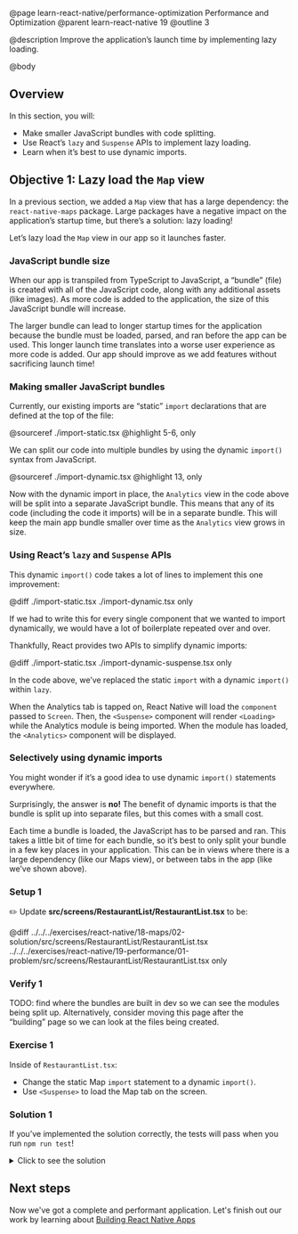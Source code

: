 @page learn-react-native/performance-optimization Performance and Optimization
@parent learn-react-native 19
@outline 3

@description Improve the application’s launch time by implementing lazy loading.

@body

## Overview

In this section, you will:

- Make smaller JavaScript bundles with code splitting.
- Use React’s `lazy` and `Suspense` APIs to implement lazy loading.
- Learn when it’s best to use dynamic imports.

## Objective 1: Lazy load the `Map` view

In a previous section, we added a `Map` view that has a large dependency: the `react-native-maps` package.
Large packages have a negative impact on the application’s startup time, but there’s a solution: lazy loading!

Let’s lazy load the `Map` view in our app so it launches faster.

### JavaScript bundle size

When our app is transpiled from TypeScript to JavaScript, a “bundle” (file) is created with all of the JavaScript code, along with any additional assets (like images).
As more code is added to the application, the size of this JavaScript bundle will increase.

The larger bundle can lead to longer startup times for the application because the bundle must be loaded, parsed, and ran before the app can be used.
This longer launch time translates into a worse user experience as more code is added.
Our app should improve as we add features without sacrificing launch time!

### Making smaller JavaScript bundles

Currently, our existing imports are “static” `import` declarations that are defined at the top of the file:

@sourceref ./import-static.tsx
@highlight 5-6, only

We can split our code into multiple bundles by using the dynamic `import()` syntax from JavaScript.

@sourceref ./import-dynamic.tsx
@highlight 13, only

Now with the dynamic import in place, the `Analytics` view in the code above will be split into a separate JavaScript bundle.
This means that any of its code (including the code it imports) will be in a separate bundle.
This will keep the main app bundle smaller over time as the `Analytics` view grows in size.

### Using React’s `lazy` and `Suspense` APIs

This dynamic `import()` code takes a lot of lines to implement this one improvement:

@diff ./import-static.tsx ./import-dynamic.tsx only

If we had to write this for every single component that we wanted to import dynamically, we would have a lot of boilerplate repeated over and over.

Thankfully, React provides two APIs to simplify dynamic imports:

@diff ./import-static.tsx ./import-dynamic-suspense.tsx only

In the code above, we’ve replaced the static `import` with a dynamic `import()` within `lazy`.

When the Analytics tab is tapped on, React Native will load the `component` passed to `Screen`.
Then, the `<Suspense>` component will render `<Loading>` while the Analytics module is being imported.
When the module has loaded, the `<Analytics>` component will be displayed.

### Selectively using dynamic imports

You might wonder if it’s a good idea to use dynamic `import()` statements everywhere.

Surprisingly, the answer is **no!**
The benefit of dynamic imports is that the bundle is split up into separate files, but this comes with a small cost.

Each time a bundle is loaded, the JavaScript has to be parsed and ran.
This takes a little bit of time for each bundle, so it’s best to only split your bundle in a few key places in your application.
This can be in views where there is a large dependency (like our Maps view), or between tabs in the app (like we’ve shown above).

### Setup 1

✏️ Update **src/screens/RestaurantList/RestaurantList.tsx** to be:

@diff ../../../exercises/react-native/18-maps/02-solution/src/screens/RestaurantList/RestaurantList.tsx ../../../exercises/react-native/19-performance/01-problem/src/screens/RestaurantList/RestaurantList.tsx only

### Verify 1

TODO: find where the bundles are built in dev so we can see the modules being split up.
Alternatively, consider moving this page after the “building” page so we can look at the files being created.

### Exercise 1

Inside of `RestaurantList.tsx`:

- Change the static Map `import` statement to a dynamic `import()`.
- Use `<Suspense>` to load the Map tab on the screen.

### Solution 1

If you’ve implemented the solution correctly, the tests will pass when you run `npm run test`!

<details>
<summary>Click to see the solution</summary>

✏️ Update **src/screens/RestaurantList/RestaurantList.tsx** to be:

@diff ../../../exercises/react-native/19-performance/01-problem/src/screens/RestaurantList/RestaurantList.tsx ../../../exercises/react-native/19-performance/01-solution/src/screens/RestaurantList/RestaurantList.tsx only

</details>

## Next steps

Now we've got a complete and performant application. Let's finish out our work by learning about [Building React Native Apps](./building)
